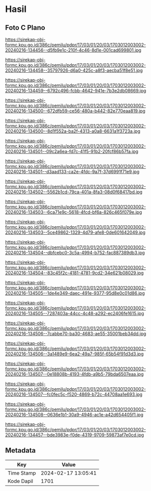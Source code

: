 # Hasil

## Foto C Plano

https://sirekap-obj-formc.kpu.go.id/386c/pemilu/pdpr/17/03/01/20/03/1703012003002-20240216-134456--d5fb9e1c-210f-4c46-8d1e-001cad699801.jpg

https://sirekap-obj-formc.kpu.go.id/386c/pemilu/pdpr/17/03/01/20/03/1703012003002-20240216-134458--35797926-d6a0-425c-a8f3-aecba51f8e51.jpg

https://sirekap-obj-formc.kpu.go.id/386c/pemilu/pdpr/17/03/01/20/03/1703012003002-20240216-134459--6792c496-fcbb-4642-941e-7b3e2db08669.jpg

https://sirekap-obj-formc.kpu.go.id/386c/pemilu/pdpr/17/03/01/20/03/1703012003002-20240216-134500--672dfb59-ce56-480a-b442-82e770eaa819.jpg

https://sirekap-obj-formc.kpu.go.id/386c/pemilu/pdpr/17/03/01/20/03/1703012003002-20240216-134500--8d1f552a-ba2f-4313-a0a8-6631a1f3723a.jpg

https://sirekap-obj-formc.kpu.go.id/386c/pemilu/pdpr/17/03/01/20/03/1703012003002-20240216-134501--09c2a6ea-fd7c-41f5-91b2-20fcf86b57fa.jpg

https://sirekap-obj-formc.kpu.go.id/386c/pemilu/pdpr/17/03/01/20/03/1703012003002-20240216-134501--d3aad133-ca2e-4fdc-9a7f-37d6991f71e9.jpg

https://sirekap-obj-formc.kpu.go.id/386c/pemilu/pdpr/17/03/01/20/03/1703012003002-20240216-134502--5562b1cd-79ca-401a-8fa3-08d0f68417bd.jpg

https://sirekap-obj-formc.kpu.go.id/386c/pemilu/pdpr/17/03/01/20/03/1703012003002-20240216-134503--6ca71e9c-5618-4fcd-bf6a-826c465f079e.jpg

https://sirekap-obj-formc.kpu.go.id/386c/pemilu/pdpr/17/03/01/20/03/1703012003002-20240216-134503--5ce49862-1329-4d79-afe8-0de601642049.jpg

https://sirekap-obj-formc.kpu.go.id/386c/pemilu/pdpr/17/03/01/20/03/1703012003002-20240216-134504--dbfcebc0-3c5a-4994-b752-fac887389db3.jpg

https://sirekap-obj-formc.kpu.go.id/386c/pemilu/pdpr/17/03/01/20/03/1703012003002-20240216-134504--83c45f2c-4181-4781-9cd2-34e621b08029.jpg

https://sirekap-obj-formc.kpu.go.id/386c/pemilu/pdpr/17/03/01/20/03/1703012003002-20240216-134505--1de4e349-daec-491e-9377-95d8e0c01d86.jpg

https://sirekap-obj-formc.kpu.go.id/386c/pemilu/pdpr/17/03/01/20/03/1703012003002-20240216-134505--7287403a-44cc-4c48-a292-ec2406fe1615.jpg

https://sirekap-obj-formc.kpu.go.id/386c/pemilu/pdpr/17/03/01/20/03/1703012003002-20240216-134506--7cabbe70-ba30-4683-ae55-35001beb34dd.jpg

https://sirekap-obj-formc.kpu.go.id/386c/pemilu/pdpr/17/03/01/20/03/1703012003002-20240216-134506--3a1489e9-6ea2-49a7-985f-65b54f91d3d3.jpg

https://sirekap-obj-formc.kpu.go.id/386c/pemilu/pdpr/17/03/01/20/03/1703012003002-20240216-134507--0e18808b-4193-4fdb-a9b5-79bda6507eaa.jpg

https://sirekap-obj-formc.kpu.go.id/386c/pemilu/pdpr/17/03/01/20/03/1703012003002-20240216-134507--fc0fec5c-f520-4869-b72c-44708aa1e693.jpg

https://sirekap-obj-formc.kpu.go.id/386c/pemilu/pdpr/17/03/01/20/03/1703012003002-20240216-134508--0636e1b1-30a9-4946-ac1e-a42d654405f1.jpg

https://sirekap-obj-formc.kpu.go.id/386c/pemilu/pdpr/17/03/01/20/03/1703012003002-20240216-134457--bde3983e-f0de-4319-9709-59873af7e0cd.jpg


## Metadata

| Key        | Value               |
| ---------- | ------------------- |
| Time Stamp | 2024-02-17 13:05:41 |
| Kode Dapil | 1701                |



